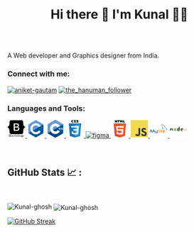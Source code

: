 





<h1 align='center'>
  Hi there 👋 I'm Kunal 👨‍💻
</h1>
<!-- - 🔭 I’m currently working on Kaalrav Website <br>
- 🌱 I’m currently learning React -->
<br><br>
<p align='left'>
  A Web developer and Graphics designer from India.
</p>

<h3 align="left">Connect with me:</h3>
<p align="left">
<a href="https://www.linkedin.com/in/kunal-ghosh-93a3a121a/" target="blank"><img align="center" src="https://raw.githubusercontent.com/rahuldkjain/github-profile-readme-generator/master/src/images/icons/Social/linked-in-alt.svg" alt="aniket-gautam" height="30" width="40" /></a>
<a href="https://www.instagram.com/kunal_5315/" target="blank"><img align="center" src="https://raw.githubusercontent.com/rahuldkjain/github-profile-readme-generator/master/src/images/icons/Social/instagram.svg" alt="the_hanuman_follower" height="30" width="40" /></a>
</p>


<h3 align="left">Languages and Tools:</h3>
<p align="left"> 
<a href="href="https://cdn.jsdelivr.net/gh/devicons/devicon@v2.15.1/devicon.min.css"></a>  <a href="https://getbootstrap.com" target="_blank" rel="noreferrer"> <img src="https://raw.githubusercontent.com/devicons/devicon/master/icons/bootstrap/bootstrap-plain-wordmark.svg" alt="bootstrap" width="40" height="40"/> </a> <a href="https://www.cprogramming.com/" target="_blank" rel="noreferrer"> <img src="https://raw.githubusercontent.com/devicons/devicon/master/icons/c/c-original.svg" alt="c" width="40" height="40"/> </a> <a href="https://www.w3schools.com/cpp/" target="_blank" rel="noreferrer"> <img src="https://raw.githubusercontent.com/devicons/devicon/master/icons/cplusplus/cplusplus-original.svg" alt="cplusplus" width="40" height="40"/> </a> <a href="https://www.w3schools.com/css/" target="_blank" rel="noreferrer"> <img src="https://raw.githubusercontent.com/devicons/devicon/master/icons/css3/css3-original-wordmark.svg" alt="css3" width="40" height="40"/> </a> <a href="https://www.figma.com/" target="_blank" rel="noreferrer"> <img src="https://www.vectorlogo.zone/logos/figma/figma-icon.svg" alt="figma" width="40" height="40"/> </a> <a href="https://www.w3.org/html/" target="_blank" rel="noreferrer"> <img src="https://raw.githubusercontent.com/devicons/devicon/master/icons/html5/html5-original-wordmark.svg" alt="html5" width="40" height="40"/> </a> <a href="https://developer.mozilla.org/en-US/docs/Web/JavaScript" target="_blank" rel="noreferrer"> <img src="https://raw.githubusercontent.com/devicons/devicon/master/icons/javascript/javascript-original.svg" alt="javascript" width="40" height="40"/> </a> <a href="https://www.mongodb.com/" target="_blank" rel="noreferrer"> 
<!--   <img src="https://raw.githubusercontent.com/devicons/devicon/master/icons/mongodb/mongodb-original-wordmark.svg" alt="mongodb" width="40" height="40"/> </a> -->
  <a href="https://www.mysql.com/" target="_blank" rel="noreferrer"> <img src="https://raw.githubusercontent.com/devicons/devicon/master/icons/mysql/mysql-original-wordmark.svg" alt="mysql" width="40" height="40"/> </a> <a href="https://nodejs.org" target="_blank" rel="noreferrer"> <img src="https://raw.githubusercontent.com/devicons/devicon/master/icons/nodejs/nodejs-original-wordmark.svg" alt="nodejs" width="40" height="40"/> </a> 
</p>

<br>

## GitHub Stats 📈 :

<br>

<p><img align="left" src="https://github-readme-stats.vercel.app/api/top-langs?username=Kunal-ghosh&show_icons=true&locale=en" alt="Kunal-ghosh" /></p>
<p>&nbsp;<img align="center" src="https://github-readme-stats.vercel.app/api?username=Kunal-ghosh&show_icons=true&locale=en" alt="Kunal-ghosh" /></p>

[![GitHub Streak](https://github-readme-streak-stats.herokuapp.com?user=Kunal-ghosh&theme=algolia&date_format=M%20j%5B%2C%20Y%5D)](https://git.io/streak-stats) 

<!--
**Kunal-ghosh/Kunal-ghosh** is a ✨ _special_ ✨ repository because its `README.md` (this file) appears on your GitHub profile.

Here are some ideas to get you started:

- 🔭 I’m currently working on ...
- 🌱 I’m currently learning ...
- 👯 I’m looking to collaborate on ...
- 🤔 I’m looking for help with ...
- 💬 Ask me about ...
- 📫 How to reach me: ...
- 😄 Pronouns: ...
- ⚡ Fun fact: ...
-->
